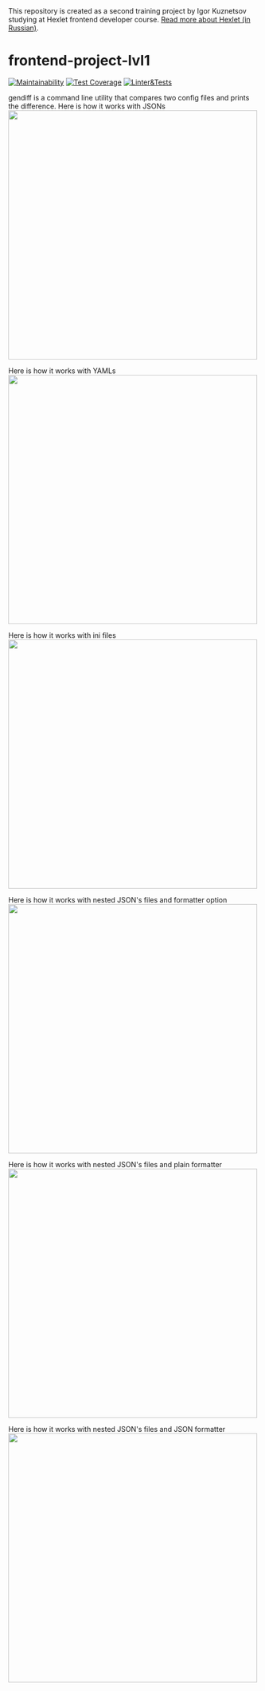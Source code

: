 ##

This repository is created as a second training project by Igor Kuznetsov studying at Hexlet frontend developer course. [Read more about Hexlet (in Russian)](https://ru.hexlet.io/pages/about?utm_source=github&utm_medium=link&utm_campaign=nodejs-package).

# frontend-project-lvl1 ####

[![Maintainability](https://api.codeclimate.com/v1/badges/791411c2edebbac2b3d9/maintainability)](https://codeclimate.com/github/igorkuznetsov1972/frontend-project-lvl2/maintainability)
[![Test Coverage](https://api.codeclimate.com/v1/badges/791411c2edebbac2b3d9/test_coverage)](https://codeclimate.com/github/igorkuznetsov1972/frontend-project-lvl2/test_coverage)
[![Linter&Tests](https://github.com/igorkuznetsov1972/frontend-project-lvl2/workflows/LinterJestCoverage/badge.svg?branch=master)](https://github.com/igorkuznetsov1972/frontend-project-lvl2/actions?query=workflow%3ALinterJestCoverage)

gendiff is a command line utility that compares two config files and prints the difference.
Here is how it works with JSONs\
<a href="https://asciinema.org/a/asZt6VeL7Dg33YuLeap7PHYeg" target="_blank"><img src="https://asciinema.org/a/asZt6VeL7Dg33YuLeap7PHYeg.svg" width="500" /></a>

Here is how it works with YAMLs\
<a href="https://asciinema.org/a/SX0HbzWue87mgsVeVSOSP1iKD" target="_blank"><img src="https://asciinema.org/a/SX0HbzWue87mgsVeVSOSP1iKD.svg" width="500" /></a>

Here is how it works with ini files\
<a href="https://asciinema.org/a/DSS949gdX9AjqARq5w8Aumf4e" target="_blank"><img src="https://asciinema.org/a/DSS949gdX9AjqARq5w8Aumf4e.svg" width="500" /></a>

Here is how it works with nested JSON's files and formatter option\
<a href="https://asciinema.org/a/asHDSA7MfEm301zSS5j3j4vNM" target="_blank"><img src="https://asciinema.org/a/asHDSA7MfEm301zSS5j3j4vNM.svg" width="500" /></a>

Here is how it works with nested JSON's files and plain formatter\
<a href="https://asciinema.org/a/pIookL4KjhBGlKqLD4ObI2s3I" target="_blank"><img src="https://asciinema.org/a/pIookL4KjhBGlKqLD4ObI2s3I.svg" width="500" /></a>

Here is how it works with nested JSON's files and JSON formatter\
<a href="https://asciinema.org/a/M0SxuwdXHya2J5471NAyUOWMh" target="_blank"><img src="https://asciinema.org/a/M0SxuwdXHya2J5471NAyUOWMh.svg" width="500" /></a>